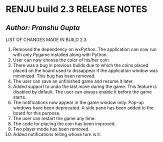RENJU build 2.3 RELEASE NOTES
=====
*Author: Pranshu Gupta*
---------------------
LIST OF CHANGES MADE IN BUILD 2.3
1. Removed the dependency on wxPython. The application can now run 
   with only Pygame installed along with Python.
2. User can now choose the color of his/her coin.
3. There was a bug in previous builds due to which the coins placed
   placed on the board used to dissappear if the application window
   was minimized. This bug has been removed.
4. The user can save an unfinished game and resume it later.
5. Added support to undo the last move during the game. This feature
   is disabled by default. The user can always enable it before the 
   game starts.
6. The notifications now appear in the game window only.
   Pop-up windows have been deprecated. A side pane has been added to
   the board for this purpose.
7. The user can restart the game any time.
8. The code for placing the coin has been improved.
9. Two player mode has been removed.
10. Added notifications telling whose turn is it.
